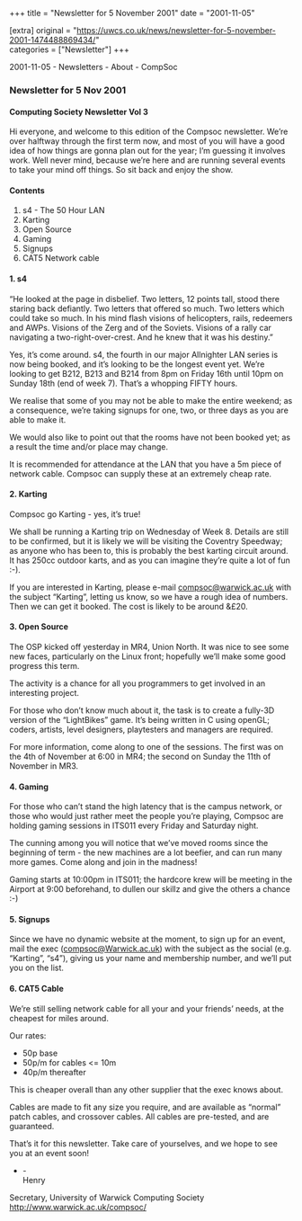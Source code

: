 +++
title = "Newsletter for 5 November 2001"
date = "2001-11-05"

[extra]
original = "https://uwcs.co.uk/news/newsletter-for-5-november-2001-1474488869434/"    
categories = ["Newsletter"]
+++

2001-11-05 - Newsletters - About - CompSoc

### Newsletter for 5 Nov 2001

#### Computing Society Newsletter Vol 3

Hi everyone, and welcome to this edition of the Compsoc newsletter. We’re over halftway through the first term now, and most of you will have a good idea of how things are gonna plan out for the year; I’m guessing it involves work. Well never mind, because we’re here and are running several events to take your mind off things. So sit back and enjoy the show.

#### Contents

1.  s4 - The 50 Hour LAN
2.  Karting
3.  Open Source
4.  Gaming
5.  Signups
6.  CAT5 Network cable

#### 1\. s4

“He looked at the page in disbelief. Two letters, 12 points tall, stood there staring back defiantly. Two letters that offered so much. Two letters which could take so much. In his mind flash visions of helicopters, rails, redeemers and AWPs. Visions of the Zerg and of the Soviets. Visions of a rally car navigating a two-right-over-crest. And he knew that it was his destiny.”

Yes, it’s come around. s4, the fourth in our major Allnighter LAN series is now being booked, and it’s looking to be the longest event yet. We’re looking to get B212, B213 and B214 from 8pm on Friday 16th until 10pm on Sunday 18th (end of week 7). That’s a whopping FIFTY hours.

We realise that some of you may not be able to make the entire weekend; as a consequence, we’re taking signups for one, two, or three days as you are able to make it.

We would also like to point out that the rooms have not been booked yet; as a result the time and/or place may change.

It is recommended for attendance at the LAN that you have a 5m piece of network cable. Compsoc can supply these at an extremely cheap rate.

#### 2\. Karting

Compsoc go Karting - yes, it’s true\!

We shall be running a Karting trip on Wednesday of Week 8. Details are still to be confirmed, but it is likely we will be visiting the Coventry Speedway; as anyone who has been to, this is probably the best karting circuit around. It has 250cc outdoor karts, and as you can imagine they’re quite a lot of fun :-).

If you are interested in Karting, please e-mail compsoc@warwick.ac.uk with the subject “Karting”, letting us know, so we have a rough idea of numbers. Then we can get it booked. The cost is likely to be around &£20.

#### 3\. Open Source

The OSP kicked off yesterday in MR4, Union North. It was nice to see some new faces, particularly on the Linux front; hopefully we’ll make some good progress this term.

The activity is a chance for all you programmers to get involved in an interesting project.

For those who don’t know much about it, the task is to create a fully-3D version of the “LightBikes” game. It’s being written in C<span class="underline"></span> using openGL; coders, artists, level designers, playtesters and managers are required.

For more information, come along to one of the sessions. The first was on the 4th of November at 6:00 in MR4; the second on Sunday the 11th of November in MR3.

#### 4\. Gaming

For those who can’t stand the high latency that is the campus network, or those who would just rather meet the people you’re playing, Compsoc are holding gaming sessions in ITS011 every Friday and Saturday night.

The cunning among you will notice that we’ve moved rooms since the beginning of term - the new machines are a lot beefier, and can run many more games. Come along and join in the madness\!

Gaming starts at 10:00pm in ITS011; the hardcore krew will be meeting in the Airport at 9:00 beforehand, to dullen our skillz and give the others a chance :-)

#### 5\. Signups

Since we have no dynamic website at the moment, to sign up for an event, mail the exec (compsoc@Warwick.ac.uk) with the subject as the social (e.g. “Karting”, “s4”), giving us your name and membership number, and we’ll put you on the list.

#### 6\. CAT5 Cable

We’re still selling network cable for all your and your friends’ needs, at the cheapest for miles around.

Our rates:

  - 50p base
  - 50p/m for cables \<= 10m
  - 40p/m thereafter

This is cheaper overall than any other supplier that the exec knows about.

Cables are made to fit any size you require, and are available as “normal” patch cables, and crossover cables. All cables are pre-tested, and are guaranteed.

That’s it for this newsletter. Take care of yourselves, and we hope to see you at an event soon\!

  - \-  
    Henry

Secretary, University of Warwick Computing Society  
http://www.warwick.ac.uk/compsoc/
